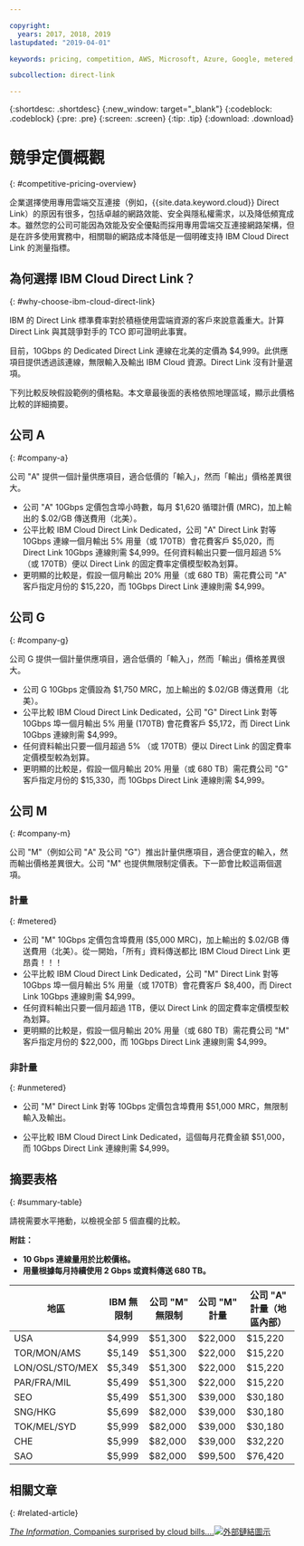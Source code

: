 ```yaml
---

copyright:
  years: 2017, 2018, 2019
lastupdated: "2019-04-01"

keywords: pricing, competition, AWS, Microsoft, Azure, Google, metered, Dedicated, performance, bandwidth, ingress, egress, charges, unmetered, flat rate, apples-to-apples, enterprise, private cloud, costs

subcollection: direct-link

---
```


{:shortdesc: .shortdesc}
{:new_window: target="_blank"}
{:codeblock: .codeblock}
{:pre: .pre}
{:screen: .screen}
{:tip: .tip}
{:download: .download}

# 競爭定價概觀
{: #competitive-pricing-overview}

企業選擇使用專用雲端交互連接（例如，{{site.data.keyword.cloud}} Direct Link）的原因有很多，包括卓越的網路效能、安全與隱私權需求，以及降低頻寬成本。雖然您的公司可能因為效能及安全優點而採用專用雲端交互連接網路架構，但是在許多使用實務中，相關聯的網路成本降低是一個明確支持 IBM Cloud Direct Link 的測量指標。 

## 為何選擇 IBM Cloud Direct Link？
{: #why-choose-ibm-cloud-direct-link}

IBM 的 Direct Link 標準費率對於積極使用雲端資源的客戶來說意義重大。計算 Direct Link 與其競爭對手的 TCO 即可證明此事實。

目前，10Gbps 的 Dedicated Direct Link 連線在北美的定價為 $4,999。此供應項目提供透過該連線，無限輸入及輸出 IBM Cloud 資源。Direct Link 沒有計量選項。

下列比較反映假設範例的價格點。本文章最後面的表格依照地理區域，顯示此價格比較的詳細摘要。

## 公司 A
{: #company-a}

公司 "A" 提供一個計量供應項目，適合低價的「輸入」，然而「輸出」價格差異很大。
* 公司 "A" 10Gbps 定價包含埠小時數，每月 $1,620 循環計價 (MRC)，加上輸出的 $.02/GB 傳送費用（北美）。
* 公平比較 IBM Cloud Direct Link Dedicated，公司 "A" Direct Link 對等 10Gbps 連線一個月輸出 5% 用量（或 170TB）會花費客戶 $5,020，而 Direct Link 10Gbps 連線則需 $4,999。任何資料輸出只要一個月超過 5% （或 170TB）便以 Direct Link 的固定費率定價模型較為划算。
* 更明顯的比較是，假設一個月輸出 20% 用量（或 680 TB）需花費公司 "A" 客戶指定月份的 $15,220，而 10Gbps Direct Link 連線則需 $4,999。

## 公司 G
{: #company-g}

公司 G 提供一個計量供應項目，適合低價的「輸入」，然而「輸出」價格差異很大。

* 公司 G 10Gbps 定價設為 $1,750 MRC，加上輸出的 $.02/GB 傳送費用（北美）。
* 公平比較 IBM Cloud Direct Link Dedicated，公司 "G" Direct Link 對等 10Gbps 埠一個月輸出 5% 用量 (170TB) 會花費客戶 $5,172，而 Direct Link 10Gbps 連線則需 $4,999。 
* 任何資料輸出只要一個月超過 5% （或 170TB）便以 Direct Link 的固定費率定價模型較為划算。
* 更明顯的比較是，假設一個月輸出 20% 用量（或 680 TB）需花費公司 "G" 客戶指定月份的 $15,330，而 10Gbps Direct Link 連線則需 $4,999。

## 公司 M
{: #company-m}

公司 "M"（例如公司 "A" 及公司 "G"）推出計量供應項目，適合便宜的輸入，然而輸出價格差異很大。公司 "M" 也提供無限制定價表。下一節會比較這兩個選項。

### 計量
{: #metered}

* 公司 "M" 10Gbps 定價包含埠費用 ($5,000 MRC)，加上輸出的 $.02/GB 傳送費用（北美）。從一開始，「所有」資料傳送都比 IBM Cloud Direct Link 更昂貴！！！
* 公平比較 IBM Cloud Direct Link Dedicated，公司 "M" Direct Link 對等 10Gbps 埠一個月輸出 5% 用量（或 170TB）會花費客戶 $8,400，而 Direct Link 10Gbps 連線則需 $4,999。 
* 任何資料輸出只要一個月超過 1TB，便以 Direct Link 的固定費率定價模型較為划算。
* 更明顯的比較是，假設一個月輸出 20% 用量（或 680 TB）需花費公司 "M" 客戶指定月份的 $22,000，而 10Gbps Direct Link 連線則需 $4,999。


### 非計量 
{: #unmetered}

* 公司 "M" Direct Link 對等 10Gbps 定價包含埠費用 $51,000 MRC，無限制輸入及輸出。

* 公平比較 IBM Cloud Direct Link Dedicated，這個每月花費金額 $51,000，而 10Gbps Direct Link 連線則需 $4,999。 

## 摘要表格
{: #summary-table}

請視需要水平捲動，以檢視全部 5 個直欄的比較。

**附註：**

* **10 Gbps 連線量用於比較價格。**
* **用量根據每月持續使用 2 Gbps 或資料傳送 680 TB。**


|地區| IBM 無限制 | 公司 "M" 無限制 | 公司 "M" 計量 | 公司 "A" 計量（地區內部）|
|-----|-----|-----|-----|-----|
|USA | $4,999 | $51,300 | $22,000 | $15,220 |
| TOR/MON/AMS | $5,149 | $51,300 | $22,000 | $15,220 |
| LON/OSL/STO/MEX | $5,349 | $51,300 | $22,000 | $15,220 |
| PAR/FRA/MIL | $5,499 | $51,300 |$22,000 | $15,220 |
|SEO| $5,499 | $51,300 | $39,000 | $30,180 |
| SNG/HKG | $5,699 | $82,000 | $39,000 | $30,180 |
| TOK/MEL/SYD | $5,999 |$82,000 | $39,000 | $30,180 |
|CHE| $5,999 |$82,000 | $39,000 | $32,220 | 
|SAO| $5,999 |$82,000 | $99,500 | $76,420 |

## 相關文章
{: #related-article}

[_The Information_, Companies surprised by cloud bills....![外部鏈結圖示](../../icons/launch-glyph.svg "外部鏈結圖示")](https://www.theinformation.com/articles/as-aws-use-soars-companies-surprised-by-cloud-bills?utm_medium=email&utm_source=cio)
